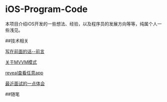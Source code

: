 # iOS-Program-Code
本项目介绍iOS开发的一些想法、经验，以及程序员的发展方向等等，纯属个人一些浅见。

##技术相关


 [写在前面的话--前言](https://github.com/GongZiYuan/iOS-Program-Code/blob/master/iOS%E6%8A%80%E6%9C%AF/%E5%89%8D%E8%A8%80.md)
 
 [关于MVVM模式](https://github.com/GongZiYuan/iOS-Program-Code/blob/master/iOS%E6%8A%80%E6%9C%AF/%E5%85%B3%E4%BA%8EMVVM%E6%A8%A1%E5%BC%8F.md)

[reveal查看任意app](https://github.com/GongZiYuan/iOS-Program-Code/blob/master/iOS%E6%8A%80%E6%9C%AF/reveal%E6%9F%A5%E7%9C%8B%E4%BB%BB%E6%84%8Fapp.md)

[最近面试的一点体会](https://github.com/GongZiYuan/iOS-Program-Code/blob/master/iOS%E6%8A%80%E6%9C%AF/%E5%85%B3%E4%BA%8E%E6%9C%80%E8%BF%91%E9%9D%A2%E8%AF%95%E7%9A%84%E4%B8%80%E4%BA%9B%E4%BD%93%E4%BC%9A.md)

##随笔
